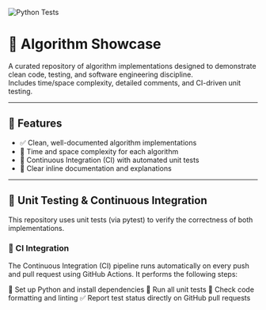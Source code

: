 ![Python Tests](https://github.com/rossusher147/algorithm-showcase/actions/workflows/python-tests.yml/badge.svg)

# 🧠 Algorithm Showcase

A curated repository of algorithm implementations designed to demonstrate clean code, testing, and software engineering discipline.  
Includes time/space complexity, detailed comments, and CI-driven unit testing.

---

## 🚀 Features

- ✅ Clean, well-documented algorithm implementations  
- 🧩 Time and space complexity for each algorithm  
- 🧪 Continuous Integration (CI) with automated unit tests  
- 💬 Clear inline documentation and explanations     

---

## 🧪 Unit Testing & Continuous Integration

This repository uses unit tests (via pytest) to verify the correctness of both implementations.
 
### 🧱 CI Integration

The Continuous Integration (CI) pipeline runs automatically on every push and pull request using GitHub Actions.
It performs the following steps:

🧩 Set up Python and install dependencies
🧪 Run all unit tests
🧹 Check code formatting and linting
✅ Report test status directly on GitHub pull requests
